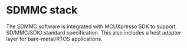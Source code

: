 # SDMMC stack

The SDMMC software is integrated with MCUXpresso SDK to support SD/MMC/SDIO standard specification. This also includes a host adapter layer for bare-metal/RTOS applications.

